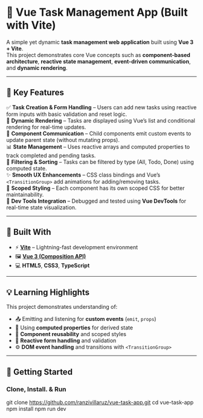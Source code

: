# 📝 Vue Task Management App (Built with Vite)

A simple yet dynamic **task management web application** built using **Vue 3 + Vite**.  
This project demonstrates core Vue concepts such as **component-based architecture**, **reactive state management**, **event-driven communication**, and **dynamic rendering**.

---

## 🔧 Key Features

✅ **Task Creation & Form Handling** – Users can add new tasks using reactive form inputs with basic validation and reset logic.  
🎯 **Dynamic Rendering** – Tasks are displayed using Vue’s list and conditional rendering for real-time updates.  
🔁 **Component Communication** – Child components emit custom events to update parent state (without mutating props).  
📊 **State Management** – Uses reactive arrays and computed properties to track completed and pending tasks.  
🧩 **Filtering & Sorting** – Tasks can be filtered by type (All, Todo, Done) using computed state.  
✨ **Smooth UX Enhancements** – CSS class bindings and Vue’s `<TransitionGroup>` add animations for adding/removing tasks.  
🎨 **Scoped Styling** – Each component has its own scoped CSS for better maintainability.  
🧠 **Dev Tools Integration** – Debugged and tested using **Vue DevTools** for real-time state visualization.

---

## 🧩 Built With

- ⚡ [**Vite**](https://vitejs.dev/) – Lightning-fast development environment  
- 🖼️ [**Vue 3 (Composition API)**](https://vuejs.org/)  
- 💻 **HTML5**, **CSS3**, **TypeScript**

---

## 💡 Learning Highlights

This project demonstrates understanding of:

- 📤 Emitting and listening for **custom events** (`emit`, `props`)
- 🧮 Using **computed properties** for derived state
- 🧱 **Component reusability** and scoped styles
- 📝 **Reactive form handling** and validation
- ⚙️ **DOM event handling** and transitions with `<TransitionGroup>`

---

## 🚀 Getting Started

### Clone, Install. & Run

git clone https://github.com/ranzivillaruz/vue-task-app.git
cd vue-task-app
npm install
npm run dev
